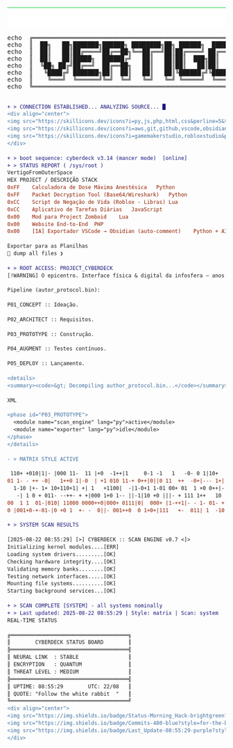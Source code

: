 <div align="center">
  <img src="https://raw.githubusercontent.com/VertigoFromOuterSpace/VertigoFromOuterSpace/main/.assets/glitch_divider.svg?v=1" alt="Glitch Divider"/>
</div>

<div align="center">
  <img src="https://raw.githubusercontent.com/VertigoFromOuterSpace/VertigoFromOuterSpace/main/.assets/animated_header.svg" alt="Animated Header"/>
</div>


<div align="center">
  <pre>
echo  ╔═══════════════════════════════════════════════════════════════╗
echo  ║  ██╗   ██╗███████╗██████╗ ████████╗██╗ ██████╗  ██████╗       ║
echo  ║  ██║   ██║██╔════╝██╔══██╗╚══██╔══╝██║██╔════╝ ██╔═══██╗      ║
echo  ║  ██║   ██║█████╗  ██████╔╝   ██║   ██║██║  ███╗██║   ██║      ║
echo  ║  ╚██╗ ██╔╝██╔══╝  ██╔══██╗   ██║   ██║██║   ██║██║   ██║      ║
echo  ║   ╚████╔╝ ███████╗██║  ██║   ██║   ██║╚██████╔╝╚██████╔╝      ║
echo  ║    ╚═══╝  ╚══════╝╚═╝  ╚═╝   ╚═╝   ╚═╝ ╚═════╝  ╚═════╝       ║
echo  ╚═══════════════════════════════════════════════════════════════╝
  </pre>
</div>

```diff
+ > CONNECTION ESTABLISHED... ANALYZING SOURCE... █
<div align="center">
<img src="https://skillicons.dev/icons?i=py,js,php,html,css&perline=5&theme=dark" alt="Linguagens"><br>
<img src="https://skillicons.dev/icons?i=aws,git,github,vscode,obsidian&perline=6&theme=dark" alt="Infra & Tools"><br>
<img src="https://skillicons.dev/icons?i=gamemakerstudio,robloxstudio&perline=7&theme=dark" alt="Game Dev">
</div>

+ > boot sequence: cyberdeck v3.14 (mancer mode)  [online]
+ > STATUS REPORT ( /sys/root )
VertigoFromOuterSpace
HEX	PROJECT / DESCRIÇÃO	STACK
0xFF	Calculadora de Dose Máxima Anestésica	Python
0xFF	Packet Decryption Tool (Base64/Wireshark)	Python
0xCC	Script de Negação de Vida (Roblox - Libras)	Lua
0xCC	Aplicativo de Tarefas Diárias	JavaScript
0x00	Mod para Project Zomboid	Lua
0x00	Website End-to-End	PHP
0x00	[IA] Exportador VSCode → Obsidian (auto-comment)	Python + AI

Exportar para as Planilhas
🔗 dump all files ❯

+ > ROOT ACCESS: PROJECT_CYBERDECK
[!WARNING] O epicentro. Interface física & digital da infosfera — anos de pesquisa, código e cromo empacotados num único artefato.

Pipeline (autor_protocol.bin):

P01_CONCEPT :: Ideação.

P02_ARCHITECT :: Requisitos.

P03_PROTOTYPE :: Construção.

P04_AUGMENT :: Testes contínuos.

P05_DEPLOY :: Lançamento.

<details>
<summary><code>&gt; Decompiling author_protocol.bin...</code></summary>

XML

<phase id="P03_PROTOTYPE">
  <module name="scan_engine" lang="py">active</module>
  <module name="exporter" lang="py">idle</module>
</phase>
</details>

- > MATRIX STYLE ACTIVE

 110+ +010|1|- |000 11-  11 |+0  -1++|1     0-1 -1   1   -0- 0 1|10+
01 1- - ++ -0|   1++0 1|-0  | +1 010 11-+ 0++|0||0 11  ++  -0+|--- 1+|
  1-10 |+- 1+ 10+110+1| +| 1   +1100|  -|1-0+1 1-01 00+ 01  1 +0 0++|-
   -| 1 0 + 011- --++- + +|000 1+0 1-- ||-1|10 +0 |||- + 111 1++   10
00  1 1  01-|010| 11000 0000++0|000+ 0111|0|  000+ |1-++1|- - 1- 01- +
0 |001+0-+-01-|0 +0 1  +- -  0||- 001++0  0 1+0+|111   +-  011| 1  -10

+ > SYSTEM SCAN RESULTS

[2025-08-22 08:55:29] [>] CYBERDECK :: SCAN ENGINE v0.7 <]>
Initializing kernel modules....[ERR]
Loading system drivers.........[OK]
Checking hardware integrity....[OK]
Validating memory banks........[OK]
Testing network interfaces.....[OK]
Mounting file systems..........[OK]
Starting background services...[OK]

+ > SCAN COMPLETE [SYSTEM] - all systems nominally
+ > Last updated: 2025-08-22 08:55:29 | Style: matrix | Scan: system
REAL-TIME STATUS

╔══════════════════════════════════════╗
║        CYBERDECK STATUS BOARD        ║
╠══════════════════════════════════════╣
║ NEURAL LINK  : STABLE                ║
║ ENCRYPTION   : QUANTUM               ║
║ THREAT LEVEL : MEDIUM                ║
╠══════════════════════════════════════╣
║ UPTIME: 08:55:29        UTC: 22/08   ║
║ QUOTE: "Follow the white rabbit  "   ║
╚══════════════════════════════════════╝
<div align="center">
<img src="https://img.shields.io/badge/Status-Morning_Hack-brightgreen?style=for-the-badge&logo=hackaday" alt="Status"/>
<img src="https://img.shields.io/badge/Commits-480-blue?style=for-the-badge&logo=git" alt="Commits"/>
<img src="https://img.shields.io/badge/Last_Update-08:55:29-purple?style=for-the-badge&logo=clockify" alt="Last Update"/>
</div>


